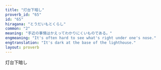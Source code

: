```yaml
---
title: "灯台下暗し"
proverb_id: "65"
id: "65"
hiragana: "とうだいもとくらし"
common: "2"
meaning: "手近の事情はかえってわかりにくいものである。"
engmeaning: "It's often hard to see what's right under one's nose."
engtranslation: "It's dark at the base of the lighthouse."
layout: proverb
---
```


灯台下暗し
